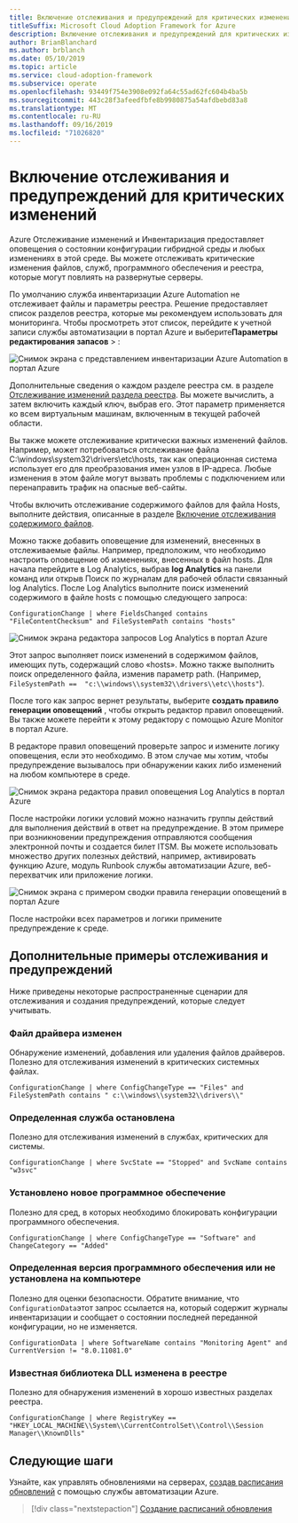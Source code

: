 ```yaml
---
title: Включение отслеживания и предупреждений для критических изменений
titleSuffix: Microsoft Cloud Adoption Framework for Azure
description: Включение отслеживания и предупреждений для критических изменений
author: BrianBlanchard
ms.author: brblanch
ms.date: 05/10/2019
ms.topic: article
ms.service: cloud-adoption-framework
ms.subservice: operate
ms.openlocfilehash: 93449f754e3908e092fa64c55ad62fc604b4ba5b
ms.sourcegitcommit: 443c28f3afeedfbfe8b9980875a54afdbebd83a8
ms.translationtype: MT
ms.contentlocale: ru-RU
ms.lasthandoff: 09/16/2019
ms.locfileid: "71026820"
---
```

# <a name="enable-tracking-and-alerting-for-critical-changes"></a>Включение отслеживания и предупреждений для критических изменений

Azure Отслеживание изменений и Инвентаризация предоставляет оповещения о состоянии конфигурации гибридной среды и любых изменениях в этой среде. Вы можете отслеживать критические изменения файлов, служб, программного обеспечения и реестра, которые могут повлиять на развернутые серверы.

По умолчанию служба инвентаризации Azure Automation не отслеживает файлы и параметры реестра. Решение предоставляет список разделов реестра, которые мы рекомендуем использовать для мониторинга. Чтобы просмотреть этот список, перейдите к учетной записи службы автоматизации в портал Azure и выберите**Параметры редактирования** **запасов** > :

![Снимок экрана с представлением инвентаризации Azure Automation в портал Azure](./media/change-tracking1.png)

Дополнительные сведения о каждом разделе реестра см. в разделе [Отслеживание изменений раздела реестра](https://docs.microsoft.com/azure/automation/automation-change-tracking#registry-key-change-tracking). Вы можете вычислить, а затем включить каждый ключ, выбрав его. Этот параметр применяется ко всем виртуальным машинам, включенным в текущей рабочей области.

Вы также можете отслеживание критически важных изменений файлов. Например, может потребоваться отслеживание файла C:\windows\system32\drivers\etc\hosts, так как операционная система использует его для преобразования имен узлов в IP-адреса. Любые изменения в этом файле могут вызвать проблемы с подключением или перенаправить трафик на опасные веб-сайты.

Чтобы включить отслеживание содержимого файлов для файла Hosts, выполните действия, описанные в разделе [Включение отслеживания содержимого файлов](https://docs.microsoft.com/azure/automation/change-tracking-file-contents#enable-file-content-tracking).

Можно также добавить оповещение для изменений, внесенных в отслеживаемые файлы. Например, предположим, что необходимо настроить оповещение об изменениях, внесенных в файл hosts. Для начала перейдите в Log Analytics, выбрав **log Analytics** на панели команд или открыв Поиск по журналам для рабочей области связанный log Analytics. После Log Analytics выполните поиск изменений содержимого в файле hosts с помощью следующего запроса:

```kusto
ConfigurationChange | where FieldsChanged contains "FileContentChecksum" and FileSystemPath contains "hosts"
```

![Снимок экрана редактора запросов Log Analytics в портал Azure](./media/change-tracking2.png)

Этот запрос выполняет поиск изменений в содержимом файлов, имеющих путь, содержащий слово «hosts». Можно также выполнить поиск определенного файла, изменив параметр path. (Например, `FileSystemPath ==  "c:\\windows\\system32\\drivers\\etc\\hosts"`).
  
После того как запрос вернет результаты, выберите **создать правило генерации оповещений** , чтобы открыть редактор правил оповещений. Вы также можете перейти к этому редактору с помощью Azure Monitor в портал Azure.

В редакторе правил оповещений проверьте запрос и измените логику оповещения, если это необходимо. В этом случае мы хотим, чтобы предупреждение вызывалось при обнаружении каких либо изменений на любом компьютере в среде.

![Снимок экрана редактора правил оповещения Log Analytics в портал Azure](./media/change-tracking3.png)

После настройки логики условий можно назначить группы действий для выполнения действий в ответ на предупреждение. В этом примере при возникновении предупреждения отправляются сообщения электронной почты и создается билет ITSM. Вы можете использовать множество других полезных действий, например, активировать функцию Azure, модуль Runbook службы автоматизации Azure, веб-перехватчик или приложение логики.

![Снимок экрана с примером сводки правила генерации оповещений в портал Azure](./media/change-tracking4.png)

После настройки всех параметров и логики примените предупреждение к среде.

## <a name="more-tracking-and-alerting-examples"></a>Дополнительные примеры отслеживания и предупреждений

Ниже приведены некоторые распространенные сценарии для отслеживания и создания предупреждений, которые следует учитывать.

### <a name="driver-file-changed"></a>Файл драйвера изменен

Обнаружение изменений, добавления или удаления файлов драйверов. Полезно для отслеживания изменений в критических системных файлах.

  ```kusto
  ConfigurationChange | where ConfigChangeType == "Files" and FileSystemPath contains " c:\\windows\\system32\\drivers\\"
  ```

### <a name="specific-service-stopped"></a>Определенная служба остановлена

Полезно для отслеживания изменений в службах, критических для системы.

  ```kusto
  ConfigurationChange | where SvcState == "Stopped" and SvcName contains "w3svc"
  ```

### <a name="new-software-installed"></a>Установлено новое программное обеспечение

Полезно для сред, в которых необходимо блокировать конфигурации программного обеспечения.

  ```kusto
  ConfigurationChange | where ConfigChangeType == "Software" and ChangeCategory == "Added"
  ```

### <a name="specific-software-version-is-or-isnt-installed-on-a-machine"></a>Определенная версия программного обеспечения или не установлена на компьютере

Полезно для оценки безопасности. Обратите внимание, что `ConfigurationData`этот запрос ссылается на, который содержит журналы инвентаризации и сообщает о состоянии последней переданной конфигурации, но не изменяется.

  ```kusto
  ConfigurationData | where SoftwareName contains "Monitoring Agent" and CurrentVersion != "8.0.11081.0"
  ```

### <a name="known-dll-changed-through-registry"></a>Известная библиотека DLL изменена в реестре

Полезно для обнаружения изменений в хорошо известных разделах реестра.

  ```kusto
  ConfigurationChange | where RegistryKey == "HKEY_LOCAL_MACHINE\\System\\CurrentControlSet\\Control\\Session Manager\\KnownDlls"
  ```

## <a name="next-steps"></a>Следующие шаги

Узнайте, как управлять обновлениями на серверах, [создав расписания обновлений](./update-schedules.md) с помощью службы автоматизации Azure.

> [!div class="nextstepaction"]
> [Создание расписаний обновления](./update-schedules.md)
